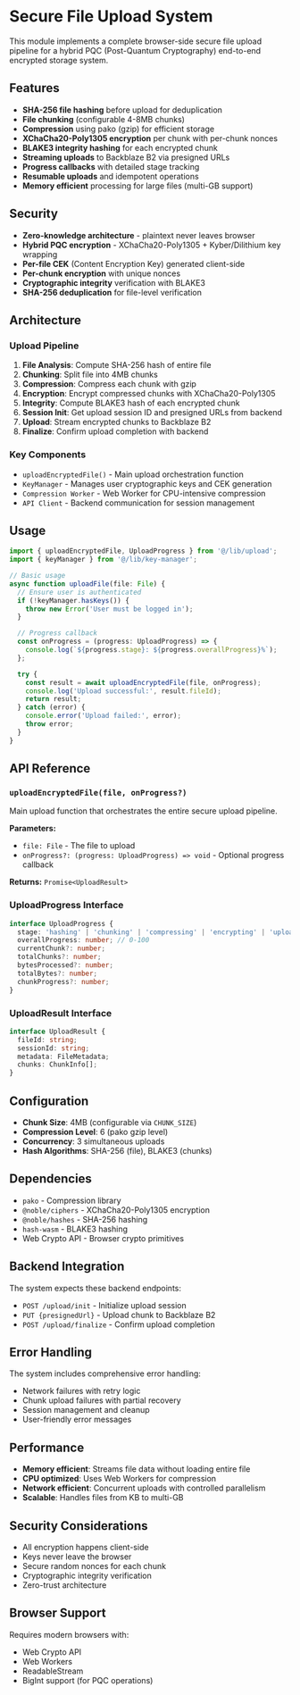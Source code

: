 # Secure File Upload System

This module implements a complete browser-side secure file upload pipeline for a hybrid PQC (Post-Quantum Cryptography) end-to-end encrypted storage system.

## Features

- **SHA-256 file hashing** before upload for deduplication
- **File chunking** (configurable 4-8MB chunks)
- **Compression** using pako (gzip) for efficient storage
- **XChaCha20-Poly1305 encryption** per chunk with per-chunk nonces
- **BLAKE3 integrity hashing** for each encrypted chunk
- **Streaming uploads** to Backblaze B2 via presigned URLs
- **Progress callbacks** with detailed stage tracking
- **Resumable uploads** and idempotent operations
- **Memory efficient** processing for large files (multi-GB support)

## Security

- **Zero-knowledge architecture** - plaintext never leaves browser
- **Hybrid PQC encryption** - XChaCha20-Poly1305 + Kyber/Dilithium key wrapping
- **Per-file CEK** (Content Encryption Key) generated client-side
- **Per-chunk encryption** with unique nonces
- **Cryptographic integrity** verification with BLAKE3
- **SHA-256 deduplication** for file-level verification

## Architecture

### Upload Pipeline

1. **File Analysis**: Compute SHA-256 hash of entire file
2. **Chunking**: Split file into 4MB chunks
3. **Compression**: Compress each chunk with gzip
4. **Encryption**: Encrypt compressed chunks with XChaCha20-Poly1305
5. **Integrity**: Compute BLAKE3 hash of each encrypted chunk
6. **Session Init**: Get upload session ID and presigned URLs from backend
7. **Upload**: Stream encrypted chunks to Backblaze B2
8. **Finalize**: Confirm upload completion with backend

### Key Components

- `uploadEncryptedFile()` - Main upload orchestration function
- `KeyManager` - Manages user cryptographic keys and CEK generation
- `Compression Worker` - Web Worker for CPU-intensive compression
- `API Client` - Backend communication for session management

## Usage

```typescript
import { uploadEncryptedFile, UploadProgress } from '@/lib/upload';
import { keyManager } from '@/lib/key-manager';

// Basic usage
async function uploadFile(file: File) {
  // Ensure user is authenticated
  if (!keyManager.hasKeys()) {
    throw new Error('User must be logged in');
  }

  // Progress callback
  const onProgress = (progress: UploadProgress) => {
    console.log(`${progress.stage}: ${progress.overallProgress}%`);
  };

  try {
    const result = await uploadEncryptedFile(file, onProgress);
    console.log('Upload successful:', result.fileId);
    return result;
  } catch (error) {
    console.error('Upload failed:', error);
    throw error;
  }
}
```

## API Reference

### `uploadEncryptedFile(file, onProgress?)`

Main upload function that orchestrates the entire secure upload pipeline.

**Parameters:**
- `file: File` - The file to upload
- `onProgress?: (progress: UploadProgress) => void` - Optional progress callback

**Returns:** `Promise<UploadResult>`

### UploadProgress Interface

```typescript
interface UploadProgress {
  stage: 'hashing' | 'chunking' | 'compressing' | 'encrypting' | 'uploading' | 'finalizing';
  overallProgress: number; // 0-100
  currentChunk?: number;
  totalChunks?: number;
  bytesProcessed?: number;
  totalBytes?: number;
  chunkProgress?: number;
}
```

### UploadResult Interface

```typescript
interface UploadResult {
  fileId: string;
  sessionId: string;
  metadata: FileMetadata;
  chunks: ChunkInfo[];
}
```

## Configuration

- **Chunk Size**: 4MB (configurable via `CHUNK_SIZE`)
- **Compression Level**: 6 (pako gzip level)
- **Concurrency**: 3 simultaneous uploads
- **Hash Algorithms**: SHA-256 (file), BLAKE3 (chunks)

## Dependencies

- `pako` - Compression library
- `@noble/ciphers` - XChaCha20-Poly1305 encryption
- `@noble/hashes` - SHA-256 hashing
- `hash-wasm` - BLAKE3 hashing
- Web Crypto API - Browser crypto primitives

## Backend Integration

The system expects these backend endpoints:

- `POST /upload/init` - Initialize upload session
- `PUT {presignedUrl}` - Upload chunk to Backblaze B2
- `POST /upload/finalize` - Confirm upload completion

## Error Handling

The system includes comprehensive error handling:
- Network failures with retry logic
- Chunk upload failures with partial recovery
- Session management and cleanup
- User-friendly error messages

## Performance

- **Memory efficient**: Streams file data without loading entire file
- **CPU optimized**: Uses Web Workers for compression
- **Network efficient**: Concurrent uploads with controlled parallelism
- **Scalable**: Handles files from KB to multi-GB

## Security Considerations

- All encryption happens client-side
- Keys never leave the browser
- Secure random nonces for each chunk
- Cryptographic integrity verification
- Zero-trust architecture

## Browser Support

Requires modern browsers with:
- Web Crypto API
- Web Workers
- ReadableStream
- BigInt support (for PQC operations)